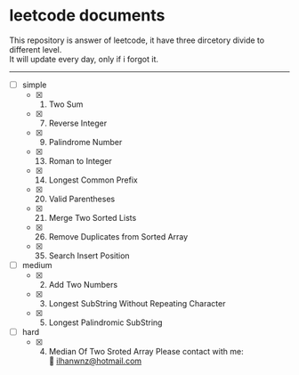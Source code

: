 # leetcode documents
This repository is answer of leetcode, it have three dircetory divide to different level.</br>
It will update every day, only if i forgot it.
***
- [ ] simple
   - [x]  1. Two Sum
   - [x]  7. Reverse Integer
   - [x]  9. Palindrome Number
   - [x] 13. Roman to Integer
   - [x] 14. Longest Common Prefix
   - [x] 20. Valid Parentheses
   - [x] 21. Merge Two Sorted Lists
   - [x] 26. Remove Duplicates from Sorted Array
   - [x] 35. Search Insert Position
- [ ] medium
   - [x] 2. Add Two Numbers
   - [x] 3. Longest SubString Without Repeating Character
   - [x] 5. Longest Palindromic SubString
- [ ] hard
   - [x] 4. Median Of Two Sroted Array
Please contact with me: </br>
:e-mail: <ilhanwnz@hotmail.com>

